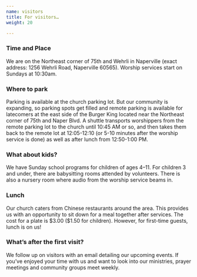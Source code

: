 ```yaml
---
name: visitors
title: For visitors…
weight: 20

---
```

<div class="row"> <div class="col-xs-11 col-xs-offset-1 col-sm-9 col-md-8 col-lg-9 col-lg-offset-1"> <h3 class="lw14-landing-visitors-subtitle lw14-landing-subtitle">Time and Place</h3> <p class="lw14-landing-visitors-text"> We are on the Northeast corner of 75th and Wehrli in Naperville (exact address: 1256 Wehrli Road, Naperville 60565). Worship services start on Sundays at 10:30am. </p> <h3 class="lw14-landing-visitors-subtitle lw14-landing-subtitle">Where to park</h3> <p class="lw14-landing-visitors-text"> Parking is available at the church parking lot. But our community is expanding, so parking spots get filled and remote parking is available for latecomers at the east side of the Burger King located near the Northeast corner of 75th and Naper Blvd. A shuttle transports worshippers from the remote parking lot to the church until 10:45 AM or so, and then takes them back to the remote lot at 12:05-12:10 (or 5-10 minutes after the worship service is done) as well as after lunch from 12:50-1:00 PM. </p> <h3 class="lw14-landing-visitors-subtitle lw14-landing-subtitle">What about kids?</h3> <p class="lw14-landing-visitors-text"> We have Sunday school programs for children of ages 4–11. For children 3 and under, there are babysitting rooms attended by volunteers. There is also a nursery room where audio from the worship service beams in. </p> <h3 class="lw14-landing-visitors-subtitle lw14-landing-subtitle">Lunch</h3> <p class="lw14-landing-visitors-text"> Our church caters from Chinese restaurants around the area. This provides us with an opportunity to sit down for a meal together after services. The cost for a plate is $3.00 ($1.50 for children). However, for first-time guests, lunch is on us! </p> <h3 class="lw14-landing-visitors-subtitle lw14-landing-subtitle">What’s after the first visit?</h3> <p class="lw14-landing-visitors-text"> We follow up on visitors with an email detailing our upcoming events. If you’ve enjoyed your time with us and want to look into our ministries, prayer meetings and community groups meet weekly. </p> </div> </div>